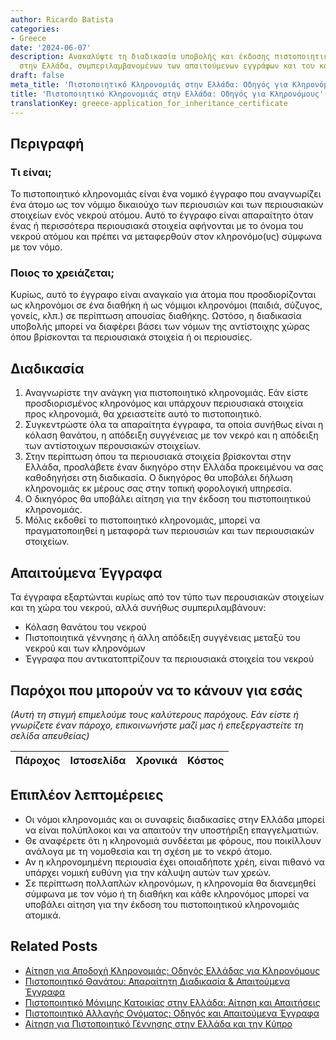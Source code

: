 ```yaml
---
author: Ricardo Batista
categories:
- Greece
date: '2024-06-07'
description: Ανακαλύψτε τη διαδικασία υποβολής και έκδοσης πιστοποιητικού κληρονομιάς
  στην Ελλάδα, συμπεριλαμβανομένων των απαιτούμενων εγγράφων και του κόστους.
draft: false
meta_title: 'Πιστοποιητικό Κληρονομιάς στην Ελλάδα: Οδηγός για Κληρονόμους'
title: 'Πιστοποιητικό Κληρονομιάς στην Ελλάδα: Οδηγός για Κληρονόμους'
translationKey: greece-application_for_inheritance_certificate
---
```



## Περιγραφή
### Τι είναι;
Το πιστοποιητικό κληρονομιάς είναι ένα νομικό έγγραφο που αναγνωρίζει ένα άτομο ως τον νόμιμο δικαιούχο των περιουσιών και των περιουσιακών στοιχείων ενός νεκρού ατόμου. Αυτό το έγγραφο είναι απαραίτητο όταν ένας ή περισσότερα περιουσιακά στοιχεία αφήνονται με το όνομα του νεκρού ατόμου και πρέπει να μεταφερθούν στον κληρονόμο(υς) σύμφωνα με τον νόμο.
### Ποιος το χρειάζεται;
Κυρίως, αυτό το έγγραφο είναι αναγκαίο για άτομα που προσδιορίζονται ως κληρονόμοι σε ένα διαθήκη ή ως νόμιμοι κληρονόμοι (παιδιά, σύζυγος, γονείς, κλπ.) σε περίπτωση απουσίας διαθήκης. Ωστόσο, η διαδικασία υποβολής μπορεί να διαφέρει βάσει των νόμων της αντίστοιχης χώρας όπου βρίσκονται τα περιουσιακά στοιχεία ή οι περιουσίες.

## Διαδικασία
1. Αναγνωρίστε την ανάγκη για πιστοποιητικό κληρονομιάς. Εάν είστε προσδιορισμένος κληρονόμος και υπάρχουν περιουσιακά στοιχεία προς κληρονομιά, θα χρειαστείτε αυτό το πιστοποιητικό. 
2. Συγκεντρώστε όλα τα απαραίτητα έγγραφα, τα οποία συνήθως είναι η κόλαση θανάτου, η απόδειξη συγγένειας με τον νεκρό και η απόδειξη των αντίστοιχων περουσιακών στοιχείων.
3. Στην περίπτωση όπου τα περιουσιακά στοιχεία βρίσκονται στην Ελλάδα, προσλάβετε έναν δικηγόρο στην Ελλάδα προκειμένου να σας καθοδηγήσει στη διαδικασία. Ο δικηγόρος θα υποβάλει δήλωση κληρονομιάς εκ μέρους σας στην τοπική φορολογική υπηρεσία.
4. Ο δικηγόρος θα υποβάλει αίτηση για την έκδοση του πιστοποιητικού κληρονομιάς.
5. Μόλις εκδοθεί το πιστοποιητικό κληρονομιάς, μπορεί να πραγματοποιηθεί η μεταφορά των περιουσιών και των περιουσιακών στοιχείων.

## Απαιτούμενα Έγγραφα
Τα έγγραφα εξαρτώνται κυρίως από τον τύπο των περουσιακών στοιχείων και τη χώρα του νεκρού, αλλά συνήθως συμπεριλαμβάνουν:
- Κόλαση θανάτου του νεκρού
- Πιστοποιητικά γέννησης ή άλλη απόδειξη συγγένειας μεταξύ του νεκρού και των κληρονόμων
- Έγγραφα που αντικατοπτρίζουν τα περιουσιακά στοιχεία του νεκρού

## Παρόχοι που μπορούν να το κάνουν για εσάς

_(Αυτή τη στιγμή επιμελούμε τους καλύτερους παρόχους. Εάν είστε ή γνωρίζετε έναν πάροχο, επικοινωνήστε μαζί μας ή επεξεργαστείτε τη σελίδα απευθείας)_

| Πάροχος | Ιστοσελίδα | Χρονικά | Κόστος |
| --------------- | --------------- | :-------------: | :-------------: |

## Επιπλέον λεπτομέρειες
- Οι νόμοι κληρονομιάς και οι συναφείς διαδικασίες στην Ελλάδα μπορεί να είναι πολύπλοκοι και να απαιτούν την υποστήριξη επαγγελματιών.
- Θε αναφέρετε ότι η κληρονομιά συνδέεται με φόρους, που ποικίλλουν ανάλογα με τη νομοθεσία και τη σχέση με το νεκρό άτομο.
- Αν η κληρονομημένη περιουσία έχει οποιαδήποτε χρέη, είναι πιθανό να υπάρχει νομική ευθύνη για την κάλυψη αυτών των χρεών.
- Σε περίπτωση πολλαπλών κληρονόμων, η κληρονομία θα διανεμηθεί σύμφωνα με τον νόμο ή τη διαθήκη και κάθε κληρονόμος μπορεί να υποβάλει αίτηση για την έκδοση του πιστοποιητικού κληρονομιάς ατομικά.


## Related Posts

- [Αίτηση για Αποδοχή Κληρονομιάς: Οδηγός Ελλάδας για Κληρονόμους](https://tramitit.com/el/guides/greece/aitese_gia_apodokhe_kleronomias/)
- [Πιστοποιητικό Θανάτου: Απαραίτητη Διαδικασία & Απαιτούμενα Έγγραφα](https://tramitit.com/el/guides/greece/aitese_gia_pistopoietiko_thanatou/)
- [Πιστοποιητικό Μόνιμης Κατοικίας στην Ελλάδα: Αίτηση και Απαιτήσεις](https://tramitit.com/el/guides/greece/aitese_gia_bebaiose_monimou_katoikias/)
- [Πιστοποιητικό Αλλαγής Ονόματος: Οδηγός και Απαιτούμενα Έγγραφα](https://tramitit.com/el/guides/greece/aitese_gia_pistopoietiko_allages_eponumou/)
- [Αίτηση για Πιστοποιητικό Γέννησης στην Ελλάδα και την Κύπρο](https://tramitit.com/el/guides/greece/aitese_gia_pistopoietiko_genneses/)